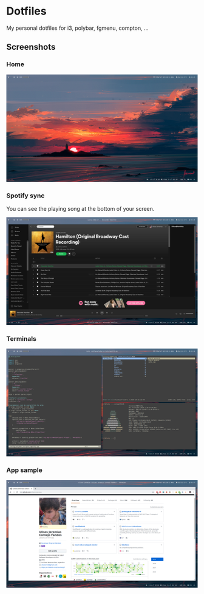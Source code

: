 # Dotfiles

My personal dotfiles for i3, polybar, fgmenu, compton, ...

## Screenshots

### Home

![preview-home](./images/screen.png)

### Spotify sync

You can see the playing song at the bottom of your screen.

![preview-spotify](./images/spotify.png)

### Terminals

![preview-terminals](./images/nvim&termite.png)

### App sample

![preview-chromium](./images/app-sample.png)

